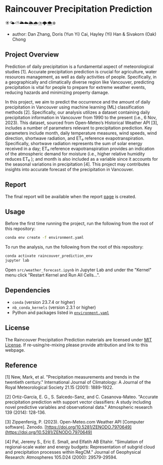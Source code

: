 # Raincouver Precipitation Prediction
☀️🌤️⛅️🌥️☁️🌦️🌧️⛈️🌩️🌨️❄️
  - author: Dan Zhang, Doris (Yun Yi) Cai, Hayley (Yi) Han & Sivakorn (Oak) Chong

## Project Overview 

Prediction of daily precipitation is a fundamental aspect of meteorological studies [1]. Accurate precipitation prediction is crucial for agriculture, water resources management, as well as daily activities of people. Specifically, in a geographically and climatically diverse region like Vancouver, predicting precipitation is vital for people to prepare for extreme weather events, reducing hazards and minimizing property damage.

In this project, we aim to predict the occurrence and the amount of daily precipitation in Vancouver using machine learning (ML) classification methods [2]. Specifically, our analysis utilizes a dataset containing daily precipitation information in Vancouver from 1990 to the present (i.e., 6 Nov, 2023). This dataset, sourced from Open-Meteo’s Historical Weather API [3], includes a number of parameters relevant to precipitation prediction. Key parameters include month, daily temperature measures, wind speeds, wind direction, shortwave radiation, and ET₀ reference evapotranspiration. Specifically, shortwave radiation represents the sum of solar energy received in a day; ET₀ reference evapotranspiration provides an indication of the atmospheric demand for moisture (i.e., higher relative humidity reduces ET₀ ); and month is also included as a variable since it accounts for the seasonal variations in precipitation [4]. This project may contributes insights into accurate forecast of the precipitation in Vancouver.

## Report

The final report will be available when the report [page]() is created.

## Usage

Before the first time running the project, run the following from the root of this repository:

``` bash
conda env create -f environment.yaml
```

To run the analysis, run the following from the root of this repository:

``` bash
conda activate raincouver_prediction_env
jupyter lab 
```

Open `src/weather_forecast.ipynb` in Jupyter Lab
and under the "Kernel" menu click "Restart Kernel and Run All Cells...".

## Dependencies

- `conda` (version 23.7.4 or higher)
- `nb_conda_kernels` (version 2.3.1 or higher)
- Python and packages listed in [`environment.yaml`](environment.yaml)

## License

The Raincouver Precipitation Prediction materials are licensed under [MIT License](https://opensource.org/license/mit/). If re-using/re-mixing please provide attribution and link to this webpage.


## Reference

[1] New, Mark, et al. "Precipitation measurements and trends in the twentieth century." International Journal of Climatology: A Journal of the Royal Meteorological Society 21.15 (2001): 1889-1922.

[2] Ortiz-García, E. G., S. Salcedo-Sanz, and C. Casanova-Mateo. "Accurate precipitation prediction with support vector classifiers: A study including novel predictive variables and observational data." Atmospheric research 139 (2014): 128-136.

[3] Zippenfenig, P. (2023). Open-Meteo.com Weather API [Computer software]. Zenodo. [https://doi.org/10.5281/ZENODO.7970649](https://doi.org/10.5281/ZENODO.7970649)

[4] Pal, Jeremy S., Eric E. Small, and Elfatih AB Eltahir. "Simulation of regional‐scale water and energy budgets: Representation of subgrid cloud and precipitation processes within RegCM." Journal of Geophysical Research: Atmospheres 105.D24 (2000): 29579-29594.
